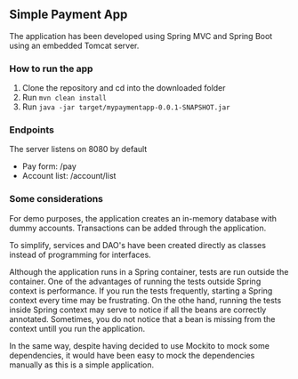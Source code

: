 ## Simple Payment App
The application has been developed using Spring MVC and Spring Boot using an embedded Tomcat server.

### How to run the app
1. Clone the repository and cd into the downloaded folder
2. Run `mvn clean install`
3. Run `java -jar target/mypaymentapp-0.0.1-SNAPSHOT.jar`


### Endpoints
The server listens on 8080 by default

* Pay form: /pay
* Account list: /account/list


### Some considerations
For demo purposes, the application creates an in-memory database with dummy accounts. Transactions can be added
through the application.

To simplify, services and DAO's have been created directly as classes instead of programming for interfaces.

Although the application runs in a Spring container, tests are run outside the container. One of the advantages of
running the tests outside Spring context is performance. If you run the tests frequently, starting a Spring context
every time may be frustrating. On the othe hand, running the tests inside Spring context may serve to notice if all
the beans are correctly annotated. Sometimes, you do not notice that a bean is missing from the context untill you
run the application.

In the same way, despite having decided to use Mockito to mock some dependencies, it would have been easy to mock
the dependencies manually as this is a simple application.
